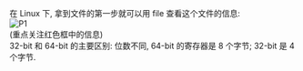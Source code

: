 在 Linux 下, 拿到文件的第一步就可以用 file 查看这个文件的信息:  
![P1](/CTF/PWN/assets/file.png)  
(重点关注红色框中的信息)  
32-bit 和 64-bit 的主要区别: 位数不同, 64-bit 的寄存器是 8 个字节; 32-bit 是 4 个字节.